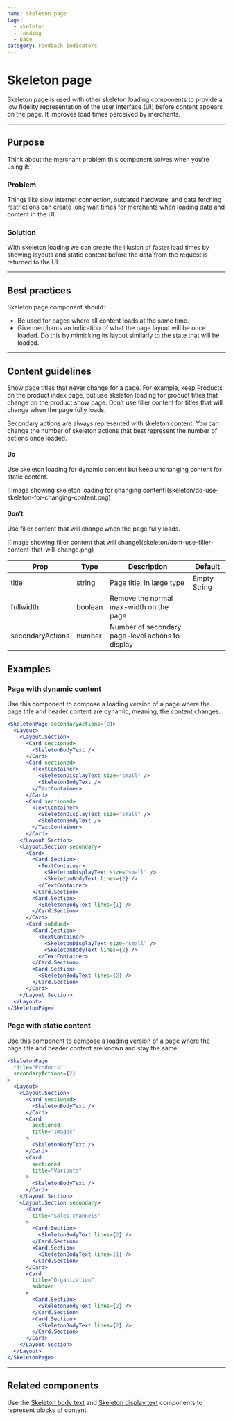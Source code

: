 ```yaml
---
name: Skeleton page
tags:
  - skeleton
  - loading
  - page
category: Feedback indicators
---
```


# Skeleton page

Skeleton page is used with other skeleton loading components to provide a low fidelity representation of the user interface (UI) before content appears on the page. It improves load times perceived by merchants.

---

## Purpose

Think about the merchant problem this component solves when you’re using it:

### Problem

Things like slow internet connection, outdated hardware, and data fetching restrictions can create long wait times for merchants when loading data and content in the UI.

### Solution

With skeleton loading we can create the illusion of faster load times by showing layouts and static content before the data from the request is returned to the UI.

---

## Best practices

Skeleton page component should:

* Be used for pages where all content loads at the same time.
* Give merchants an indication of what the page layout will be once loaded. Do this by mimicking its layout similarly to the state that will be loaded.

---

## Content guidelines

Show page titles that never change for a page. For example, keep Products on the product index page, but use skeleton loading for product titles that change on the product show page. Don’t use filler content for titles that will change when the page fully loads.

Secondary actions are always represented with skeleton content. You can change the number of skeleton actions that best represent the number of actions once loaded.

<!-- usageblock -->

#### Do
Use skeleton loading for dynamic content but keep unchanging content for static content.
<div class="TypographyUsageBlockImg">![Image showing skeleton loading for changing content](skeleton/do-use-skeleton-for-changing-content.png)</div>

#### Don’t
Use filler content that will change when the page fully loads.
<div class="TypographyUsageBlockImg">![Image showing filler content that will change](skeleton/dont-use-filler-content-that-will-change.png)</div>

<!-- end -->

| Prop | Type | Description | Default |
| ---- | ---- | ----------- | ------- |
| title | string | Page title, in large type | Empty String |
| fullwidth | boolean | Remove the normal max-width on the page |
| secondaryActions | number | Number of secondary page-level actions to display |

## Examples

### Page with dynamic content

Use this component to compose a loading version of a page where the page title and header content are dynamic, meaning, the content changes.

```jsx
<SkeletonPage secondaryActions={2}>
  <Layout>
    <Layout.Section>
      <Card sectioned>
        <SkeletonBodyText />
      </Card>
      <Card sectioned>
        <TextContainer>
          <SkeletonDisplayText size="small" />
          <SkeletonBodyText />
        </TextContainer>
      </Card>
      <Card sectioned>
        <TextContainer>
          <SkeletonDisplayText size="small" />
          <SkeletonBodyText />
        </TextContainer>
      </Card>
    </Layout.Section>
    <Layout.Section secondary>
      <Card>
        <Card.Section>
          <TextContainer>
            <SkeletonDisplayText size="small" />
            <SkeletonBodyText lines={2} />
          </TextContainer>
        </Card.Section>
        <Card.Section>
          <SkeletonBodyText lines={1} />
        </Card.Section>
      </Card>
      <Card subdued>
        <Card.Section>
          <TextContainer>
            <SkeletonDisplayText size="small" />
            <SkeletonBodyText lines={2} />
          </TextContainer>
        </Card.Section>
        <Card.Section>
          <SkeletonBodyText lines={2} />
        </Card.Section>
      </Card>
    </Layout.Section>
  </Layout>
</SkeletonPage>
```

### Page with static content

Use this component to compose a loading version of a page where the page title and header content are known and stay the same.

```jsx
<SkeletonPage
  title="Products"
  secondaryActions={2}
>
  <Layout>
    <Layout.Section>
      <Card sectioned>
        <SkeletonBodyText />
      </Card>
      <Card
        sectioned
        title="Images"
      >
        <SkeletonBodyText />
      </Card>
      <Card
        sectioned
        title="Variants"
      >
        <SkeletonBodyText />
      </Card>
    </Layout.Section>
    <Layout.Section secondary>
      <Card
        title="Sales channels"
      >
        <Card.Section>
          <SkeletonBodyText lines={2} />
        </Card.Section>
        <Card.Section>
          <SkeletonBodyText lines={1} />
        </Card.Section>
      </Card>
      <Card
        title="Organization"
        subdued
      >
        <Card.Section>
          <SkeletonBodyText lines={2} />
        </Card.Section>
        <Card.Section>
          <SkeletonBodyText lines={2} />
        </Card.Section>
      </Card>
    </Layout.Section>
  </Layout>
</SkeletonPage>
```

---

## Related components

Use the [Skeleton body text](/components/feedback-indicators/skeleton-body-text) and [Skeleton display text](/components/feedback-indicators/skeleton-display-text) components to represent blocks of content.
